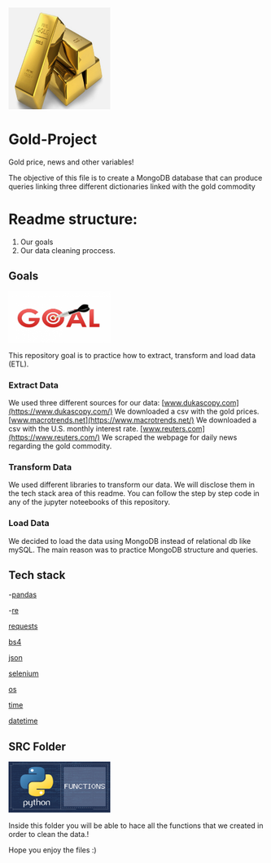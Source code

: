 <img src = "imagen/gold.jpg" width="200" height="200">


# Gold-Project
Gold price, news and other variables!


The objective of this file is to create a MongoDB database that can produce queries linking three different dictionaries linked with the gold commodity

# Readme structure:

1) Our goals
2) Our data cleaning proccess.

## Goals

<img src = "imagen/goal.png" width="200" height="100">


This repository goal is to practice how to extract, transform and load data (ETL). 

### Extract Data
We used three different sources for our data:
[www.dukascopy.com](https://www.dukascopy.com/) We downloaded a csv with the gold prices.
[www.macrotrends.net](https://www.macrotrends.net/) We downloaded a csv with the U.S. monthly interest rate.
[www.reuters.com](https://www.reuters.com/) We scraped the webpage for daily news regarding the gold commodity.

### Transform Data

We used different libraries to transform our data. We will disclose them in the tech stack area of this readme.
You can follow the step by step code in any of the jupyter noteebooks of this repository.

### Load Data

We decided to load the data using MongoDB instead of relational db like mySQL. The main reason was to practice MongoDB structure and queries.

## Tech stack 

-[pandas](https://pandas.pydata.org/docs/)

-[re](https://docs.python.org/3/library/re.html)

[requests](https://docs.python-requests.org/en/latest/)

[bs4](https://pypi.org/project/beautifulsoup4/)

[json](https://docs.python.org/3/library/json.html)

[selenium](https://selenium-python.readthedocs.io/)

[os](https://docs.python.org/3/library/os.html)

[time](https://docs.python.org/3/library/time.html)

[datetime](https://docs.python.org/3/library/datetime.html)


## SRC Folder
<img src = "imagen/python.png" width="200" height="100">


Inside this folder you will be able to hace all the functions that we created in order to clean the data.!

Hope you enjoy the files :)
